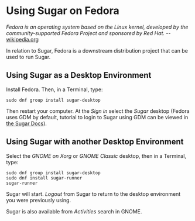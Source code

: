 Using Sugar on Fedora
=====================

*Fedora is an operating system based on the Linux kernel, developed by the community-supported Fedora Project and sponsored by Red Hat.* -- [wikipedia.org](https://en.wikipedia.org/wiki/Fedora_(operating_system))

In relation to Sugar, Fedora is a downstream distribution project that can be used to run Sugar.

Using Sugar as a Desktop Environment
------------------------------------

Install Fedora. Then, in a Terminal, type:

    sudo dnf group install sugar-desktop

Then restart your computer. At the *Sign in* select the *Sugar* desktop (Fedora uses GDM by default, tutorial to login to Sugar using GDM can be viewed in [the Sugar Docs](https://github.com/sugarlabs/sugar-docs/blob/master/src/sugar-logging-in.md)).

Using Sugar with another Desktop Environment
--------------------------------------------

Select the *GNOME on Xorg* or *GNOME Classic* desktop, then in a Terminal, type:

    sudo dnf group install sugar-desktop
    sudo dnf install sugar-runner
    sugar-runner

Sugar will start. *Logout* from Sugar to return to the desktop environment you were previously using.

Sugar is also available from *Activities* search in GNOME.
